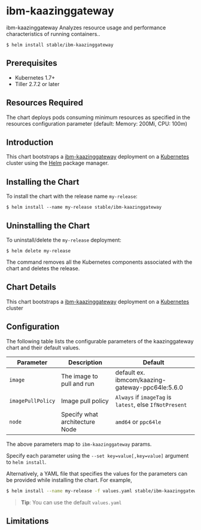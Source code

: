 # ibm-kaazinggateway

ibm-kaazinggateway Analyzes resource usage and performance characteristics of running containers..

```console
$ helm install stable/ibm-kaazinggateway
```

## Prerequisites

- Kubernetes 1.7+ 
- Tiller 2.7.2 or later

## Resources Required
The chart deploys pods consuming minimum resources as specified in the resources configuration parameter (default: Memory: 200Mi, CPU: 100m)

## Introduction

This chart bootstraps a [ibm-kaazinggateway](https://hub.docker.com/r/ibmcom/kaazing-gateway-ppc64le/) deployment on a [Kubernetes](http://kubernetes.io) cluster using the [Helm](https://helm.sh) package manager.


## Installing the Chart

To install the chart with the release name `my-release`:

```console
$ helm install --name my-release stable/ibm-kaazinggateway
```

## Uninstalling the Chart

To uninstall/delete the `my-release` deployment:

```console
$ helm delete my-release
```

The command removes all the Kubernetes components associated with the chart and deletes the release.

## Chart Details
This chart bootstraps a [ibm-kaazinggateway](https://hub.docker.com/r/ibmcom/kaazing-gateway-ppc64le/) deployment on a [Kubernetes](http://kubernetes.io) cluster


## Configuration

The following table lists the configurable parameters of the kaazinggateway chart and their default values.

|      Parameter            |          Description            |                         Default                         |
|---------------------------|---------------------------------|---------------------------------------------------------|
| `image`                   | The image to pull and run       | default ex. ibmcom/kaazing-gateway-ppc64le:5.6.0        |
| `imagePullPolicy`         | Image pull policy               | `Always` if `imageTag` is `latest`, else `IfNotPresent` |
| `node`                    | Specify what architecture Node  | `amd64` or `ppc64le`                                    |


The above parameters map to `ibm-kaazinggateway` params.

Specify each parameter using the `--set key=value[,key=value]` argument to `helm install`. 

Alternatively, a YAML file that specifies the values for the parameters can be provided while installing the chart. For example,

```bash
$ helm install --name my-release -f values.yaml stable/ibm-kaazinggateway
```

> **Tip**: You can use the default `values.yaml`

## Limitations
